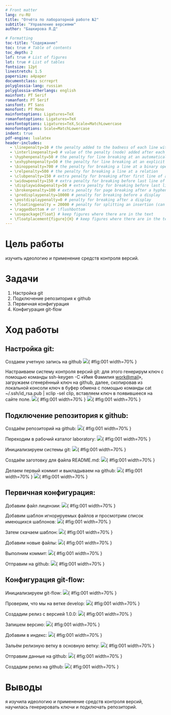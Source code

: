 ```yaml
---
# Front matter
lang: ru-RU
title: "Отчёта по лабораторной работе №2"
subtitle: "Управление версиями"
author: "Башкирова Я.Д"

# Formatting
toc-title: "Содержание"
toc: true # Table of contents
toc_depth: 2
lof: true # List of figures
lot: true # List of tables
fontsize: 12pt
linestretch: 1.5
papersize: a4paper
documentclass: scrreprt
polyglossia-lang: russian
polyglossia-otherlangs: english
mainfont: PT Serif
romanfont: PT Serif
sansfont: PT Sans
monofont: PT Mono
mainfontoptions: Ligatures=TeX
romanfontoptions: Ligatures=TeX
sansfontoptions: Ligatures=TeX,Scale=MatchLowercase
monofontoptions: Scale=MatchLowercase
indent: true
pdf-engine: lualatex
header-includes:
  - \linepenalty=10 # the penalty added to the badness of each line within a paragraph (no associated penalty node) Increasing the value makes tex try to have fewer lines in the paragraph.
  - \interlinepenalty=0 # value of the penalty (node) added after each line of a paragraph.
  - \hyphenpenalty=50 # the penalty for line breaking at an automatically inserted hyphen
  - \exhyphenpenalty=50 # the penalty for line breaking at an explicit hyphen
  - \binoppenalty=700 # the penalty for breaking a line at a binary operator
  - \relpenalty=500 # the penalty for breaking a line at a relation
  - \clubpenalty=150 # extra penalty for breaking after first line of a paragraph
  - \widowpenalty=150 # extra penalty for breaking before last line of a paragraph
  - \displaywidowpenalty=50 # extra penalty for breaking before last line before a display math
  - \brokenpenalty=100 # extra penalty for page breaking after a hyphenated line
  - \predisplaypenalty=10000 # penalty for breaking before a display
  - \postdisplaypenalty=0 # penalty for breaking after a display
  - \floatingpenalty = 20000 # penalty for splitting an insertion (can only be split footnote in standard LaTeX)
  - \raggedbottom # or \flushbottom
  - \usepackage{float} # keep figures where there are in the text
  - \floatplacement{figure}{H} # keep figures where there are in the text
---
```


# Цель работы
изучить идеологию и применение средств контроля версий.

# Задачи
1. Настройка git
2. Подключение репозитория к github
3. Первичная конфигурация
4. Конфигурация git-flow

# Ход работы
## Настройка git:
Создаем учетную запись на github
![](image/01.png){ #fig:001 width=70% }

Настраиваем систему контроля версий git: для этого генерирум ключ с помощью команды ssh-keygen -C «Имя Фамилия <work@mail>», загружаем сгенерённый ключ на github, далее, скопировав из локальной консоли ключ в буфер обмена с помощью команды cat ~/.ssh/id_rsa.pub | xclip -sel clip, вставляем ключ в появившееся на сайте поле.
![](image/02.png){ #fig:001 width=70% }
![](image/03.png){ #fig:001 width=70% }

## Подключение репозитория к github:
Создаём репозиторий на github:
![](image/04.png){ #fig:001 width=70% }

Переходим в рабочий каталог laboratory:
![](image/05.png){ #fig:001 width=70% }

Инициализируем системы git:
![](image/07.png){ #fig:001 width=70% }

Создаём заготовку для файла README.md:
![](image/08.png){ #fig:001 width=70% }

Делаем первый коммит и выкладываем на github:
![](image/09.png){ #fig:001 width=70% }
![](image/10.png){ #fig:001 width=70% }

## Первичная конфигурация:

Добавим файл лицензии:
![](image/11.png){ #fig:001 width=70% }

Добавим шаблон игнорируемых файлов и просмотрим список имеющихся шаблонов:
![](image/12.png){ #fig:001 width=70% }

Затем скачаем шаблон:
![](image/13.png){ #fig:001 width=70% }

Добавим новые файлы:
![](image/14.png){ #fig:001 width=70% }

Выполним коммит:
![](image/15.png){ #fig:001 width=70% }

Отправим на github:
![](image/16.png){ #fig:001 width=70% }

## Конфигурация git-flow:
Инициализируем git-flow:
![](image/17.png){ #fig:001 width=70% }

Проверим, что мы на ветке develop:
![](image/18.png){ #fig:001 width=70% }

Создадим релиз с версией 1.0.0:
![](image/19.png){ #fig:001 width=70% }

Запишем версию:
![](image/20.png){ #fig:001 width=70% }

Добавим в индекс:
![](image/21.png){ #fig:001 width=70% }

Зальём релизную ветку в основную ветку:
![](image/22.png){ #fig:001 width=70% }

Отправим данные на github:
![](image/23.png){ #fig:001 width=70% }

Создадим релиз на github:
![](image/24.png){ #fig:001 width=70% }

# Выводы
я изучила идеологию и применение средств контроля версий, научилась генерировать ключи и подключать репозиторий.

